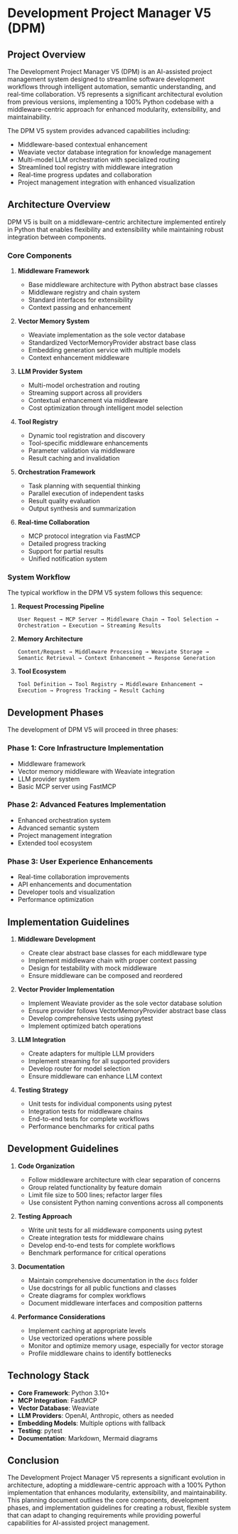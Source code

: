 # Development Project Manager V5 (DPM)

## Project Overview

The Development Project Manager V5 (DPM) is an AI-assisted project management system designed to streamline software development workflows through intelligent automation, semantic understanding, and real-time collaboration. V5 represents a significant architectural evolution from previous versions, implementing a 100% Python codebase with a middleware-centric approach for enhanced modularity, extensibility, and maintainability.

The DPM V5 system provides advanced capabilities including:
- Middleware-based contextual enhancement
- Weaviate vector database integration for knowledge management
- Multi-model LLM orchestration with specialized routing
- Streamlined tool registry with middleware integration
- Real-time progress updates and collaboration
- Project management integration with enhanced visualization

## Architecture Overview

DPM V5 is built on a middleware-centric architecture implemented entirely in Python that enables flexibility and extensibility while maintaining robust integration between components.

### Core Components

1. **Middleware Framework**
   - Base middleware architecture with Python abstract base classes
   - Middleware registry and chain system
   - Standard interfaces for extensibility
   - Context passing and enhancement

2. **Vector Memory System**
   - Weaviate implementation as the sole vector database
   - Standardized VectorMemoryProvider abstract base class
   - Embedding generation service with multiple models
   - Context enhancement middleware

3. **LLM Provider System**
   - Multi-model orchestration and routing
   - Streaming support across all providers
   - Contextual enhancement via middleware
   - Cost optimization through intelligent model selection

4. **Tool Registry**
   - Dynamic tool registration and discovery
   - Tool-specific middleware enhancements
   - Parameter validation via middleware
   - Result caching and invalidation

5. **Orchestration Framework**
   - Task planning with sequential thinking
   - Parallel execution of independent tasks
   - Result quality evaluation
   - Output synthesis and summarization

6. **Real-time Collaboration**
   - MCP protocol integration via FastMCP
   - Detailed progress tracking
   - Support for partial results
   - Unified notification system

### System Workflow

The typical workflow in the DPM V5 system follows this sequence:

1. **Request Processing Pipeline**
   ```
   User Request → MCP Server → Middleware Chain → Tool Selection → Orchestration → Execution → Streaming Results
   ```

2. **Memory Architecture**
   ```
   Content/Request → Middleware Processing → Weaviate Storage → Semantic Retrieval → Context Enhancement → Response Generation
   ```

3. **Tool Ecosystem**
   ```
   Tool Definition → Tool Registry → Middleware Enhancement → Execution → Progress Tracking → Result Caching
   ```

## Development Phases

The development of DPM V5 will proceed in three phases:

### Phase 1: Core Infrastructure Implementation
- Middleware framework
- Vector memory middleware with Weaviate integration
- LLM provider system
- Basic MCP server using FastMCP

### Phase 2: Advanced Features Implementation
- Enhanced orchestration system
- Advanced semantic system
- Project management integration
- Extended tool ecosystem

### Phase 3: User Experience Enhancements
- Real-time collaboration improvements
- API enhancements and documentation
- Developer tools and visualization
- Performance optimization

## Implementation Guidelines

1. **Middleware Development**
   - Create clear abstract base classes for each middleware type
   - Implement middleware chain with proper context passing
   - Design for testability with mock middleware
   - Ensure middleware can be composed and reordered

2. **Vector Provider Implementation**
   - Implement Weaviate provider as the sole vector database solution
   - Ensure provider follows VectorMemoryProvider abstract base class
   - Develop comprehensive tests using pytest
   - Implement optimized batch operations

3. **LLM Integration**
   - Create adapters for multiple LLM providers
   - Implement streaming for all supported providers
   - Develop router for model selection
   - Ensure middleware can enhance LLM context

4. **Testing Strategy**
   - Unit tests for individual components using pytest
   - Integration tests for middleware chains
   - End-to-end tests for complete workflows
   - Performance benchmarks for critical paths

## Development Guidelines

1. **Code Organization**
   - Follow middleware architecture with clear separation of concerns
   - Group related functionality by feature domain
   - Limit file size to 500 lines; refactor larger files
   - Use consistent Python naming conventions across all components

2. **Testing Approach**
   - Write unit tests for all middleware components using pytest
   - Create integration tests for middleware chains
   - Develop end-to-end tests for complete workflows
   - Benchmark performance for critical operations

3. **Documentation**
   - Maintain comprehensive documentation in the `docs` folder
   - Use docstrings for all public functions and classes
   - Create diagrams for complex workflows
   - Document middleware interfaces and composition patterns

4. **Performance Considerations**
   - Implement caching at appropriate levels
   - Use vectorized operations where possible
   - Monitor and optimize memory usage, especially for vector storage
   - Profile middleware chains to identify bottlenecks

## Technology Stack

- **Core Framework**: Python 3.10+
- **MCP Integration**: FastMCP
- **Vector Database**: Weaviate
- **LLM Providers**: OpenAI, Anthropic, others as needed
- **Embedding Models**: Multiple options with fallback
- **Testing**: pytest
- **Documentation**: Markdown, Mermaid diagrams

## Conclusion

The Development Project Manager V5 represents a significant evolution in architecture, adopting a middleware-centric approach with a 100% Python implementation that enhances modularity, extensibility, and maintainability. This planning document outlines the core components, development phases, and implementation guidelines for creating a robust, flexible system that can adapt to changing requirements while providing powerful capabilities for AI-assisted project management. 